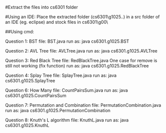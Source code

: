 #Extract the files into cs6301 folder

#Using an IDE:
Place the extracted folder (cs6301\g1025\..) in a src folder of an IDE (eg. eclipse) and stock files in cs6301\g00\

##Using cmd:

Question 1: BST
file: BST.java
run as: java cs6301.g1025.BST

Question 2: AVL Tree
file: AVLTree.java
run as: java cs6301.g1025.AVLTree

Question 3: Red Black Tree
file: RedBlackTree.java
One case for remove is still not working (fix function)
run as: java cs6301.g1025.RedBlackTree

Question 4: Splay Tree
file: SplayTree.java
run as: java cs6301.g1025.SplayTree

Question 6: How Many
file: CountPairsSum.java
run as: java cs6301.g1025.CountPairsSum

Question 7: Permutation and Combination
file: PermutationCombination.java
run as: java cs6301.g1025.PermutationCombination

Question 8: Knuth's L algorithm
file: KnuthL.java
run as: java cs6301.g1025.KnuthL